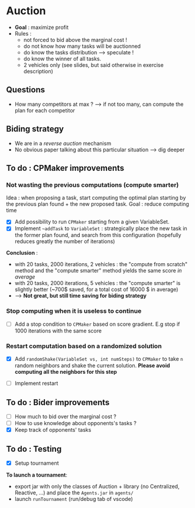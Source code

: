 # Auction
- **Goal** : maximize profit
- Rules :
  - not forced to bid above the marginal cost !
  - do not know how many tasks will be auctionned
  - do know the tasks distribution --> speculate !
  - do know the winner of all tasks.
  - 2 vehicles only (see slides, but said otherwise in exercise description)

## Questions
- How many competitors at max ? --> if not too many, can compute the plan for each competitor

## Biding strategy
- We are in a *reverse auction* mechanism
- No obvious paper talking about this particular situation --> dig deeper


## To do : CPMaker improvements
### Not wasting the previous computations (compute smarter)
Idea : when proposing a task, start computing the optimal plan starting by the previous plan found + the new proposed task. Goal : reduce computing time
- [x] Add possibility to run `CPMaker` starting from a given VariableSet. 
- [x] Implement `~addTask` to `VariableSet` : strategically place the new task in the former plan found, and search from this configuration (hopefully reduces greatly the number of iterations)

**Conclusion** : 
- with 20 tasks, 2000 iterations, 2 vehicles : the "compute from scratch" method and the "compute smarter" method yields the same score *in average*
- with 20 tasks, 2000 iterations, 5 vehicles : the "compute smarter" is slightly better (~700$ saved, for a total cost of 16000 $ in average)
- --> **Not great, but still time saving for biding strategy**

### Stop computing when it is useless to continue
- [ ] Add a stop condition to `CPMaker` based on score gradient. E.g stop if 1000 iterations with the same score

### Restart computation based on a randomized solution
- [X] Add `randomShake(VariableSet vs, int numSteps)` to `CPMaker` to take `n` random neighbors and shake the current solution. **Please avoid computing all the neighbors for this step**
- [ ] Implement restart


## To do : Bider improvements
- [ ] How much to bid over the marginal cost ?
- [ ] How to use knowledge about opponents's tasks ? 
- [x] Keep track of opponents' tasks

## To do : Testing
- [x] Setup tournament
  
**To launch a tournament**:
- export jar with only the classes of Auction + library (no Centralized, Reactive, ...) and place the `Agents.jar` in `agents/`
- launch `runTournament` (run/debug tab of vscode)

